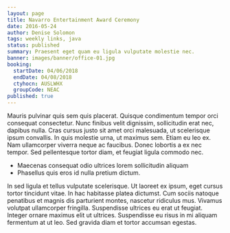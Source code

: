 ```yaml
---
layout: page
title: Navarro Entertainment Award Ceremony
date: 2016-05-24
author: Denise Solomon
tags: weekly links, java
status: published
summary: Praesent eget quam eu ligula vulputate molestie nec.
banner: images/banner/office-01.jpg
booking:
  startDate: 04/06/2018
  endDate: 04/08/2018
  ctyhocn: AUSLWHX
  groupCode: NEAC
published: true
---
```

Mauris pulvinar quis sem quis placerat. Quisque condimentum tempor orci consequat consectetur. Nunc finibus velit dignissim, sollicitudin erat nec, dapibus nulla. Cras cursus justo sit amet orci malesuada, ut scelerisque ipsum convallis. In quis molestie urna, ut maximus sem. Etiam eu leo ex. Nam ullamcorper viverra neque ac faucibus. Donec lobortis a ex nec tempor. Sed pellentesque tortor diam, et feugiat ligula commodo nec.

* Maecenas consequat odio ultrices lorem sollicitudin aliquam
* Phasellus quis eros id nulla pretium dictum.

In sed ligula et tellus vulputate scelerisque. Ut laoreet ex ipsum, eget cursus tortor tincidunt vitae. In hac habitasse platea dictumst. Cum sociis natoque penatibus et magnis dis parturient montes, nascetur ridiculus mus. Vivamus volutpat ullamcorper fringilla. Suspendisse ultrices eu erat ut feugiat. Integer ornare maximus elit ut ultrices. Suspendisse eu risus in mi aliquam fermentum at ut leo. Sed gravida diam et tortor accumsan egestas.
